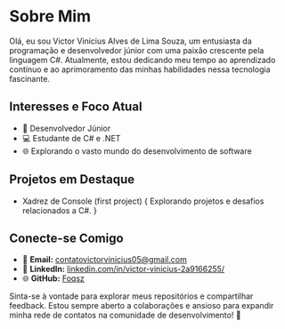 # Sobre Mim

Olá, eu sou Victor Vinicius Alves de Lima Souza, um entusiasta da programação e desenvolvedor júnior com uma paixão crescente pela linguagem C#. Atualmente, estou dedicando meu tempo ao aprendizado contínuo e ao aprimoramento das minhas habilidades nessa tecnologia fascinante.

## Interesses e Foco Atual

- 🚀 Desenvolvedor Júnior
- 💻 Estudante de C# e .NET
- 🌐 Explorando o vasto mundo do desenvolvimento de software

## Projetos em Destaque

- Xadrez de Console (first project)
{ Explorando projetos e desafios relacionados a C#. }

## Conecte-se Comigo

- 📧 **Email:** [contatovictorvinicius05@gmail.com](mailto:contatovictorvinicius05@gmail.com)
- 💼 **LinkedIn:** [linkedin.com/in/victor-vinicius-2a9166255/](linkedin.com/in/victor-vinicius-2a9166255/)
- 🌐 **GitHub:** [Foqsz](https://github.com/Foqsz)

Sinta-se à vontade para explorar meus repositórios e compartilhar feedback. Estou sempre aberto a colaborações e ansioso para expandir minha rede de contatos na comunidade de desenvolvimento! 🌟
